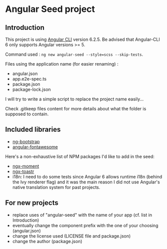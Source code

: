 # Angular Seed project

## Introduction

This project is using [Angular CLI](https://github.com/angular/angular-cli) version 6.2.5. Be advised that Angular-CLI 6 only supports Angular versions >= 5.

Command used : `ng new angular-seed --style=scss --skip-tests`.

Files using the application name (for easier renaming) :

* angular.json
* app.e2e-spec.ts
* package.json
* package-lock.json

I will try to write a simple script to replace the project name easily...

Check .gitkeep files content for more details about what the folder is supposed to contain.

## Included libraries

* [ng-bootstrap](https://github.com/ng-bootstrap/ng-bootstrap)
* [angular-fontawesome](https://github.com/FortAwesome/angular-fontawesome)

Here's a non-exhaustive list of NPM packages I'd like to add in the seed:

* [ngx-moment](https://github.com/urish/ngx-moment)
* [ngx-toastr](https://github.com/scttcper/ngx-toastr)
* i18n: I need to do some tests since Angular 6 allows runtime i18n (behind the Ivy renderer flag) and it was the main reason I did not use Angular's native translation system for past projects.

## For new projects

* replace uses of "angular-seed" with the name of your app (cf. list in Introduction)
* eventually change the component prefix with the one of your choosing (angular.json)
* change the license used (LICENSE file and package.json)
* change the author (package.json)
